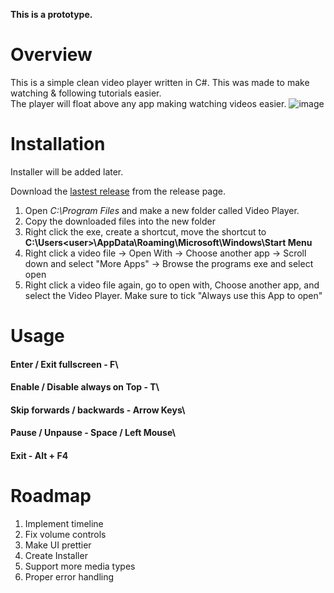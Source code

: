 **This is a prototype.**

# Overview
This is a simple clean video player written in C#. This was made to make watching & following tutorials easier. \
The player will float above any app making watching videos easier.
![image](https://github.com/2latemc/VideoPlayer/assets/89020720/00cfe80b-71da-41f8-83fc-6c24a6d7699d)


# Installation
Installer will be added later.

Download the [lastest release](https://github.com/2latemc/VideoPlayer/releases) from the release page. 
1. Open *C:\Program Files* and make a new folder called Video Player.
2. Copy the downloaded files into the new folder
3. Right click the exe, create a shortcut, move the shortcut to **C:\Users\<user>\AppData\Roaming\Microsoft\Windows\Start Menu**
4. Right click a video file -> Open With -> Choose another app -> Scroll down and select "More Apps" -> Browse the programs exe and select open
5. Right click a video file again, go to open with, Choose another app, and select the Video Player. Make sure to tick "Always use this App to open"


# Usage

#### Enter / Exit fullscreen - F\

#### Enable / Disable always on Top - T\
#### Skip forwards / backwards - Arrow Keys\
#### Pause / Unpause - Space / Left Mouse\
#### Exit - Alt + F4

# Roadmap
1. Implement timeline
2. Fix volume controls
3. Make UI prettier
4. Create Installer
5. Support more media types
6. Proper error handling
